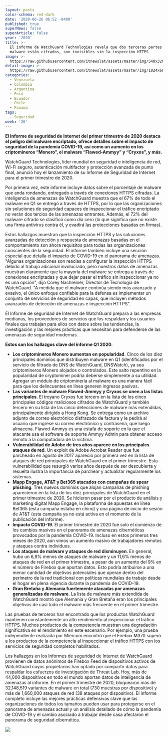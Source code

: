 ```yaml
---
layout: posts
color-schema: red-dark
date: '2020-06-26 06:52 -0400'
published: true
superNews: false
superArticle: false
year: '2020'
title: >-
  El informe de WatchGuard Technologies revela que dos terceras partes del
  malware están cifrados, son invisibles sin la inspección HTTPS
image: >-
  https://raw.githubusercontent.com/itnewslat/assets/master/img/540x320/Ataque-usuario-p.jpg
detail-image: >-
  https://raw.githubusercontent.com/itnewslat/assets/master/img/1024x680/Ataque-usuario-g.jpg
categories:
  - Venezuela
  - Colombia
  - Argentina
  - Perú
  - Ecuador
  - Chile
  - Panama
tags:
  - Seguridad
week: '26'
---
```

**El Informe de seguridad de Internet del primer trimestre de 2020 destaca el peligro del malware encriptado, ofrece detalles sobre el impacto de seguridad de la pandemia COVID-19, así como un aumento en los criptomineros “Monero”, el malware “Flawed-Ammyy” y “Cryxos”, y más.**
 
WatchGuard Technologies, líder mundial en seguridad e inteligencia de red, Wi-Fi seguro, autenticación multifactor y protección avanzada de punto final, anunció hoy el lanzamiento de su Informe de Seguridad de Internet para el primer trimestre de 2020.

Por primera vez, este informe incluye datos sobre el porcentaje de malware que anda rondando, entregado a través de conexiones HTTPS cifradas. La inteligencia de amenazas de WatchGuard muestra que el 67% de todo el malware en Q1 se entregó a través de HTTPS, por lo que las organizaciones sin soluciones de seguridad capaces de inspeccionar el tráfico encriptado no verán dos tercios de las amenazas entrantes. Además, el 72% del malware cifrado se clasificó como día cero (lo que significa que no existe una firma antivirus contra él, y evadirá las protecciones basadas en firmas). 

Estos hallazgos muestran que la inspección HTTPS y las soluciones avanzadas de detección y respuesta de amenazas basadas en el comportamiento son ahora requisitos para todas las organizaciones conscientes de la seguridad. El informe también incluye una sección especial que detalla el impacto de COVID-19 en el panorama de amenazas.
"Algunas organizaciones son reacias a configurar la inspección HTTPS debido al trabajo adicional involucrado, pero nuestros datos de amenazas muestran claramente que la mayoría del malware se entrega a través de conexiones encriptadas y que dejar pasar el tráfico sin inspeccionar ya no es una opción", dijo Corey Nachreiner, Director de Tecnología de WatchGuard. "A medida que el malware continúa siendo más avanzado y evasivo, el único enfoque confiable para la defensa es implementar un conjunto de servicios de seguridad en capas, que incluyen métodos avanzados de detección de amenazas e inspección HTTPS".

El Informe de seguridad de Internet de WatchGuard prepara a las empresas medianas, los proveedores de servicios que los respaldan y los usuarios finales que trabajan para ellos con datos sobre las tendencias, la investigación y las mejores prácticas que necesitan para defenderse de las amenazas de seguridad modernas. 
 
**Estos son los hallazgos clave del informe Q1 2020**:

- **Los criptomineros Monero aumentan en popularidad**. Cinco de los diez principales dominios que distribuyen malware en Q1 (identificados por el servicio de filtrado de DNS de WatchGuard, DNSWatch), ya sea criptomineros Monero alojados o controlados. Este salto repentino en la popularidad de cryptominer podría deberse simplemente a su utilidad. Agregar un módulo de criptominería al malware es una manera fácil para que los delincuentes en línea generen ingresos pasivos.
- **Las variantes de malware Flawed-Ammyy y Cryxos se unen a las listas principales**. El troyano Cryxos fue tercero en la lista de los cinco principales códigos maliciosos cifrados de WatchGuard y también tercero en su lista de las cinco detecciones de malware más extendidas, principalmente dirigido a Hong Kong. Se entrega como un archivo adjunto de correo electrónico disfrazado de factura y le pedirá al usuario que ingrese su correo electrónico y contraseña, que luego almacena. Flawed-Ammyy es una estafa de soporte en la que el atacante usa el software de soporte Ammyy Admin para obtener acceso remoto a la computadora de la víctima.
- **Vulnerabilidad de Adobe de tres años aparece en los principales ataques de red**. Un exploit de Adobe Acrobat Reader que fue parcheado en agosto de 2017 apareció por primera vez en la lista de ataques de red principales de WatchGuard en el primer trimestre. Esta vulnerabilidad que resurgió varios años después de ser descubierta y resuelta ilustra la importancia de parchear y actualizar regularmente los sistemas.
- **Mapp Engage, AT&T y Bet365 atacados con campañas de spear phishing**. Tres nuevos dominios que alojan campañas de phishing aparecieron en la lista de los diez principales de WatchGuard en el primer trimestre de 2020. Se hicieron pasar por el producto de análisis y marketing digital Mapp Engage, la plataforma de apuestas en línea Bet365 (esta campaña estaba en chino) y una página de inicio de sesión de AT&T (esta campaña ya no está activa en el momento de la publicación del informe).
- **Impacto COVID-19**. El primer trimestre de 2020 fue solo el comienzo de los cambios masivos en el panorama de amenazas cibernéticas provocados por la pandemia COVID-19. Incluso en estos primeros tres meses de 2020, aún vimos un aumento masivo de trabajadores remotos y ataques contra individuos.
- **Los ataques de malware y ataques de red disminuyen**. En general, hubo un 6,9% menos de ataques de malware y un 11,6% menos de ataques de red en el primer trimestre, a pesar de un aumento del 9% en el número de Firebox que aportan datos. Esto podría atribuirse a una menor cantidad de objetivos potenciales que operan dentro del perímetro de la red tradicional con políticas mundiales de trabajo desde el hogar en plena vigencia durante la pandemia de COVID-19.
- **Gran Bretaña y Alemania fuertemente atacadas por amenazas generalizadas de malware**. La lista de malware más extendida de WatchGuard mostró que Alemania y Gran Bretaña eran los principales objetivos de casi todo el malware más frecuente en el primer trimestre.

Las pruebas de terceros han encontrado que los productos WatchGuard mantienen constantemente un alto rendimiento al inspeccionar el tráfico HTTPS. Muchos productos de la competencia muestran una degradación significativa en el rendimiento en este escenario. Por ejemplo, una prueba independiente realizada por Miercom encontró que el Firebox M370 superó a los productos de la competencia al inspeccionar el tráfico HTTPS con los servicios de seguridad completos habilitados.

Los hallazgos en los Informes de seguridad de Internet de WatchGuard provienen de datos anónimos de Firebox Feed de dispositivos activos de WatchGuard cuyos propietarios han optado por compartir datos para respaldar los esfuerzos de investigación de Threat Lab. Hoy, más de 44,000 dispositivos en todo el mundo aportan datos de inteligencia de amenazas al informe. En el primer trimestre de 2020, bloquearon más de 32,148,519 variantes de malware en total (730 muestras por dispositivo) y más de 1,660,000 ataques de red (38 ataques por dispositivo).
El informe completo incluye las mejores prácticas defensivas clave que las organizaciones de todos los tamaños pueden usar para protegerse en el panorama de amenazas actual y un análisis detallado de cómo la pandemia de COVID-19 y el cambio asociado a trabajar desde casa afectaron el panorama de seguridad cibernética.

<img src="https://tracker.metricool.com/c3po.jpg?hash=56f88a41e39ab42c063cc51676587a04"/>